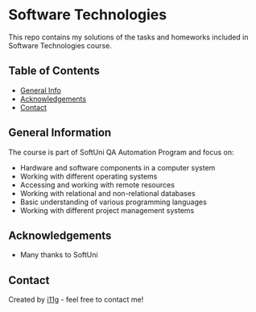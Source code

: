 # Software Technologies
This repo contains my solutions of the tasks and homeworks included in Software Technologies course. 

## Table of Contents
* [General Info](#general-information)
* [Acknowledgements](#acknowledgements)
* [Contact](#contact)

## General Information
The course is part of SoftUni QA Automation Program and focus on:
- Hardware and software components in a computer system
- Working with different operating systems
- Accessing and working with remote resources
- Working with relational and non-relational databases
- Basic understanding of various programming languages
- Working with different project management systems

## Acknowledgements

- Many thanks to SoftUni

## Contact
Created by [i11g](https://i11g.githug.io) - feel free to contact me!

